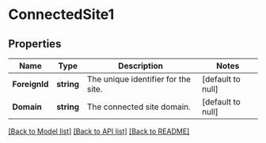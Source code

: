 # ConnectedSite1

## Properties
Name | Type | Description | Notes
------------ | ------------- | ------------- | -------------
**ForeignId** | **string** | The unique identifier for the site. | [default to null]
**Domain** | **string** | The connected site domain. | [default to null]

[[Back to Model list]](../README.md#documentation-for-models) [[Back to API list]](../README.md#documentation-for-api-endpoints) [[Back to README]](../README.md)


